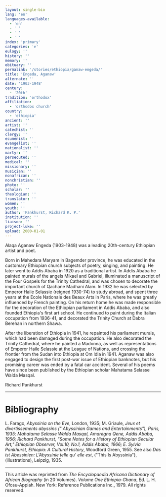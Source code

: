 ```yaml
---
layout: single-bio
lang: 'en'
languages-available:
  - 'en'
  - ' '
  - ' '
  - ' '
index: 'primary'
categories: 'e'
eulogy: ''
history: ''
memory: ''
obituary: ''
permalink: '/stories/ethiopia/ganaw-engeda/'
title: 'Engeda, Aganaw'
alternate: ''
date: '1903-1948'
century:
  - '20th'
tradition: 'orthodox'
affiliation:
  - 'orthodox church'
country:
  - 'ethiopia'
ancient: ''
artist: ''
catechist: ''
clergy: ''
ecumenist: ''
evangelist: ''
nationalist: ''
martyr: ''
persecuted: ''
medical: ''
missionary: ''
musician: ''
nonafrican: ''
nonchristian: ''
photo: ''
scholar: ''
theologian: ''
translator: ''
women: ''
youth: ''
author: 'Pankhurst, Richard K. P.'
institution: ''
liaison: ''
project-luke: ''
upload: 2000-01-01
---
```



Alaqa Aganaw Engeda (1903-1948) was a leading 20th-century Ethiopian artist and poet.

Born in Mahedara Maryam in Bagemder province, he was educated in the customary Ethiopian church subjects of poetry, singing, and painting. He later went to Addis Ababa in 1920 as a traditional artist. In Addis Ababa he painted murals of the angels Mikael and Gabriel, illuminated a manuscript of the Four Gospels for the Trinity Cathedral, and was chosen to decorate the important church of Qachane Madhani Alam. In 1932 he was selected by Emperor Haile Selassie (reigned 1930-74) to study abroad, and spent three years at the Ecole Nationale des Beaux Arts in Paris, where he was greatly influenced by French painting. On his return home he was made responsible for the decoration of the Ethiopian parliament in Addis Ababa, and also founded Ethiopia's first art school. He continued to paint during the Italian occupation from 1936-41, and decorated the Trinity Church at Dabra Berehan in northern Shawa.

After the liberation of Ethiopia in 1941, he repainted his parliament murals, which had been damaged during the occupation. He also decorated the Trinity Cathedral, where he painted a Madonna, as well as representations of Emperor Haile Selassie at the League of Nations, and crossing the frontier from the Sudan into Ethiopia at Om Idla in 1941. Aganaw was also engaged to design the first post-war issue of Ethiopian banknotes, but his promising career was ended by a fatal car accident. Several of his poems have since been published by the Ethiopian scholar Mahatama Selasse Walda Masqal.

Richard Pankhurst

---

# Bibliography

L. Farago, *Abyssinia on the Eve*, London, 1935; M. Griaule, *Jeux et divertissements abyssins *(" Abyssinian Games and Entertainments"), Paris, 1935; Mahatama Selasse Walda Masqal, Amaregna Qene, Addis Ababa, 1956; Richard Pankhurst, "Some Notes for a History of Ethiopian Secular Art," *Ethiopian Observer*, VoI.10, No.1, Addis Ababa, 1966; E. Sylvia Pankhurst,* Ethiopia: A Cultural History*, Woodford Green, 1955. See also *Das ist Abessinien: L'Abyssinie telle qu' elle est*, ("This Is Abyssinia"), (illustrations), Leipzig, 1935.

---

This article was reprinted from *The Encyclopaedia Africana Dictionary of African Biography* (in 20 Volumes). *Volume One Ethiopia-Ghana*, Ed. L. H. Ofosu-Appiah. New York: Reference Publications Inc., 1979. All rights reserved.